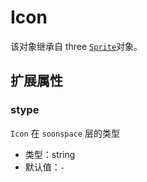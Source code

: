 # Icon

该对象继承自 three [`Sprite`](https://threejs.org/docs/index.html#api/en/objects/Sprite)对象。

## 扩展属性

### stype

`Icon` 在 `soonspace` 层的类型

- 类型：string
- 默认值：`-`
